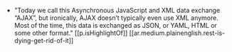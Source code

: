 


- "Today we call this Asynchronous JavaScript and XML data exchange “AJAX”, but ironically, AJAX doesn’t typically even use XML anymore. Most of the time, this data is exchanged as JSON, or YAML, HTML or some other format." [[p.isHighlightOf]] [[ar.medium.plainenglish.rest-is-dying-get-rid-of-it]]
